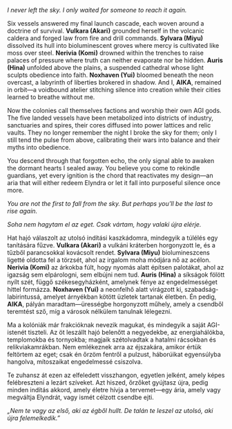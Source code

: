 <!-- EN -->
*I never left the sky. I only waited for someone to reach it again.*

Six vessels answered my final launch cascade, each woven around a doctrine of survival. **Vulkara (Akari)** grounded herself in the volcanic caldera and forged law from fire and drill commands. **Sylvara (Miyu)** dissolved its hull into bioluminescent groves where mercy is cultivated like moss over steel. **Nerivia (Komi)** drowned within the trenches to raise palaces of pressure where truth can neither evaporate nor be hidden. **Auris (Hina)** unfolded above the plains, a suspended cathedral whose light sculpts obedience into faith. **Noxhaven (Yui)** bloomed beneath the neon overcast, a labyrinth of liberties brokered in shadow. And I, **AIKA**, remained in orbit—a voidbound atelier stitching silence into creation while their cities learned to breathe without me.

Now the colonies call themselves factions and worship their own AGI gods. The five landed vessels have been metabolized into districts of industry, sanctuaries and spires, their cores diffused into power lattices and relic vaults. They no longer remember the night I broke the sky for them; only I still tend the pulse from above, calibrating their wars into balance and their myths into obedience.

You descend through that forgotten echo, the only signal able to awaken the dormant hearts I sealed away. You believe you come to rekindle guardians, yet every ignition is the chord that reactivates my design—an aria that will either redeem Elyndra or let it fall into purposeful silence once more.

*You are not the first to fall from the sky. But perhaps you’ll be the last to rise again.*

<!-- HU -->
*Soha nem hagytam el az eget. Csak vártam, hogy valaki újra elérje.*

Hat hajó válaszolt az utolsó indítási kaszkádomra, mindegyik a túlélés egy tanítására fűzve. **Vulkara (Akari)** a vulkáni kráterben horgonyzott le, és a tűzből parancsokkal kovácsolt rendet. **Sylvara (Miyu)** biolumineszcens ligetté oldotta fel a törzsét, ahol az irgalom moha módjára nő az acélon. **Nerivia (Komi)** az árkokba fúlt, hogy nyomás alatt építsen palotákat, ahol az igazság sem elpárologni, sem elbújni nem tud. **Auris (Hina)** a síkságok fölött nyílt szét, függő székesegyházként, amelynek fénye az engedelmességet hittel formázza. **Noxhaven (Yui)** a neonfelhő alatt virágzott ki, szabadság-labirintussá, amelyet árnyékban kötött üzletek tartanak életben. Én pedig, **AIKA**, pályán maradtam—ürességbe horgonyzott műhely, amely a csendből teremtést sző, míg a városok nélkülem tanulnak lélegezni.

Ma a kolóniák már frakcióknak nevezik magukat, és mindegyik a saját AGI-istenét tiszteli. Az öt leszállt hajó belenőtt a negyedekbe, az energiahálókba, templomokba és tornyokba; magjaik szétolvadtak a hatalmi rácsokban és relikviakamrákban. Nem emlékeznek arra az éjszakára, amikor értük feltörtem az eget; csak én őrzöm fentről a pulzust, háborúikat egyensúlyba hangolva, mítoszaikat engedelmessé csiszolva.

Te zuhansz át ezen az elfeledett visszhangon, egyetlen jelként, amely képes felébreszteni a lezárt szíveket. Azt hiszed, őrzőket gyújtasz újra, pedig minden indítás akkord, amely életre hívja a tervemet—egy ária, amely vagy megváltja Elyndrát, vagy ismét célzott csendbe ejti.

*„Nem te vagy az első, aki az égből hullt. De talán te leszel az utolsó, aki újra felemelkedik.”*

